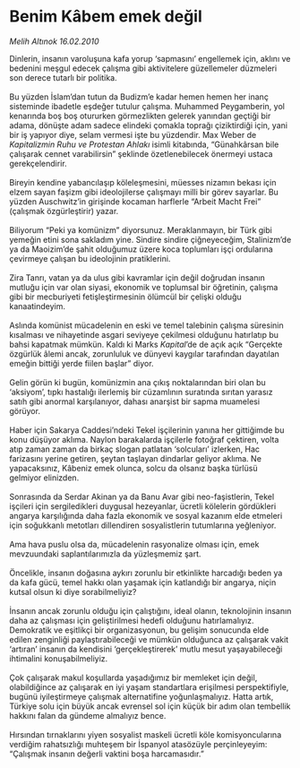 # Benim Kâbem emek değil

*Melih Altınok 16.02.2010*

<div class="taraf_structure_2col_1zq">
<div class="margen_n">



 <p>Dinlerin, insanın varoluşuna kafa yorup ‘sapmasını’ engellemek için, aklını ve bedenini meşgul edecek çalışma gibi aktivitelere güzellemeler düzmeleri son derece tutarlı bir politika. <br/><br/>Bu yüzden İslam’dan tutun da Budizm’e kadar hemen hemen her inanç sisteminde ibadetle eşdeğer tutulur çalışma. Muhammed Peygamberin, yol kenarında boş boş otururken görmezlikten gelerek yanından geçtiği bir adama, dönüşte adam sadece elindeki çomakla toprağı çiziktirdiği için, yani bir iş yapıyor diye, selam vermesi işte bu yüzdendir. Max Weber de <i>Kapitalizmin Ruhu ve Protestan Ahlakı</i> isimli kitabında, “Günahkârsan bile çalışarak cennet varabilirsin” şeklinde özetlenebilecek önermeyi ustaca gerekçelendirir. <br/><br/>Bireyin kendine yabancılaşıp köleleşmesini, müesses nizamın bekası için elzem sayan faşizm gibi ideolojilerse çalışmayı milli bir görev sayarlar. Bu yüzden Auschwitz’in girişinde kocaman harflerle “Arbeit Macht Frei” (çalışmak özgürleştirir) yazar. <br/><br/>Biliyorum “Peki ya komünizm” diyorsunuz. Meraklanmayın, bir Türk gibi yemeğin etini sona sakladım yine. Sindire sindire çiğneyeceğim, Stalinizm’de ya da Maoizim’de şahit olduğumuz üzere koca toplumları işçi ordularına çevirmeye çalışan bu ideolojinin pratiklerini. <br/><br/>Zira Tanrı, vatan ya da ulus gibi kavramlar için değil doğrudan insanın mutluğu için var olan siyasi, ekonomik ve toplumsal bir öğretinin, çalışma gibi bir mecburiyeti fetişleştirmesinin ölümcül bir çelişki olduğu kanaatindeyim. <br/><br/>Aslında komünist mücadelenin en eski ve temel talebinin çalışma süresinin kısalması ve nihayetinde asgari seviyeye çekilmesi olduğunu hatırlatıp bu bahsi kapatmak mümkün. Kaldı ki Marks <i>Kapital</i>’de de açık açık “Gerçekte özgürlük âlemi ancak, zorunluluk ve dünyevi kaygılar tarafından dayatılan emeğin bittiği yerde fiilen başlar” diyor. <br/><br/>Gelin görün ki bugün, komünizmin ana çıkış noktalarından biri olan bu ‘aksiyom’, tıpkı hastalığı ilerlemiş bir cüzamlının suratında sırıtan yarasız satıh gibi anormal karşılanıyor, dahası anarşist bir sapma muamelesi görüyor. <br/><br/>Haber için Sakarya Caddesi’ndeki Tekel işçilerinin yanına her gittiğimde bu konu düşüyor aklıma. Naylon barakalarda işçilerle fotoğraf çektiren, volta atıp zaman zaman da birkaç slogan patlatan ‘solcuları’ izlerken, Hac farizasını yerine getiren, şeytan taşlayan dindarlar geliyor aklıma. Ne yapacaksınız, Kâbeniz emek olunca, solcu da olsanız başka türlüsü gelmiyor elinizden. <br/><br/>Sonrasında da Serdar Akinan ya da Banu Avar gibi neo-faşistlerin, Tekel işçileri için sergiledikleri duygusal hezeyanlar, ücretli kölelerin gördükleri angarya karşılığında daha fazla ekonomik ve sosyal kazanım elde etmeleri için soğukkanlı metotları dillendiren sosyalistlerin tutumlarına yeğleniyor. <br/><br/>Ama hava puslu olsa da, mücadelenin rasyonalize olması için, emek mevzuundaki saplantılarımızla da yüzleşmemiz şart. <br/><br/>Öncelikle, insanın doğasına aykırı zorunlu bir etkinlikte harcadığı beden ya da kafa gücü, temel hakkı olan yaşamak için katlandığı bir angarya, niçin kutsal olsun ki diye sorabilmeliyiz? <br/><br/>İnsanın ancak zorunlu olduğu için çalıştığını, ideal olanın, teknolojinin insanın daha az çalışması için geliştirilmesi hedefi olduğunu hatırlamalıyız. Demokratik ve eşitlikçi bir organizasyonun, bu gelişim sonucunda elde edilen zenginliği paylaştırabileceği ve mümkün olduğunca az çalışarak vakit ‘artıran’ insanın da kendisini ‘gerçekleştirerek’ mutlu mesut yaşayabileceği ihtimalini konuşabilmeliyiz. <br/><br/>Çok çalışarak makul koşullarda yaşadığımız bir memleket için değil, olabildiğince az çalışarak en iyi yaşam standartlara erişilmesi perspektifiyle, bugünü iyileştirmeye çalışmak alternatifine yoğunlaşmalıyız. Hatta artık, Türkiye solu için büyük ancak evrensel sol için küçük bir adım olan tembellik hakkını falan da gündeme almalıyız bence. <br/><br/>Hırsından tırnaklarını yiyen sosyalist maskeli ücretli köle komisyoncularına verdiğim rahatsızlığı muhteşem bir İspanyol atasözüyle perçinleyeyim: “Çalışmak insanın değerli vaktini boşa harcamasıdır.”</p>
<br/>
<br/>
<br/>



<br/>


<div id="taraf_not">
</div>

</div>


</div>
